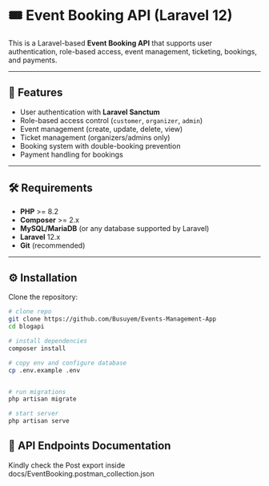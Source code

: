 # 🎟️ Event Booking API (Laravel 12)

This is a Laravel-based **Event Booking API** that supports user authentication, role-based access, event management, ticketing, bookings, and payments.

---

## 🚀 Features
- User authentication with **Laravel Sanctum**
- Role-based access control (`customer`, `organizer`, `admin`)
- Event management (create, update, delete, view)
- Ticket management (organizers/admins only)
- Booking system with double-booking prevention
- Payment handling for bookings

---

## 🛠️ Requirements
- **PHP** >= 8.2  
- **Composer** >= 2.x  
- **MySQL/MariaDB** (or any database supported by Laravel)  
- **Laravel** 12.x  
- **Git** (recommended)

---

## ⚙️ Installation

Clone the repository:
```bash
# clone repo
git clone https://github.com/Busuyem/Events-Management-App
cd blogapi

# install dependencies
composer install

# copy env and configure database
cp .env.example .env


# run migrations
php artisan migrate

# start server
php artisan serve
```

## 📡 API Endpoints Documentation

Kindly check the Post export inside docs/EventBooking.postman_collection.json




